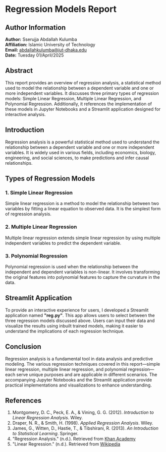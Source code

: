 # Regression Models Report

## Author Information
**Author:** Sserujja Abdallah Kulumba  
**Affiliation:** Islamic University of Technology  
**Email:** abdallahkulumba@iut-dhaka.edu  
**Date:**  Tuesday 01/April/2025

## Abstract
This report provides an overview of regression analysis, a statistical method used to model the relationship between a dependent variable and one or more independent variables. It discusses three primary types of regression models: Simple Linear Regression, Multiple Linear Regression, and Polynomial Regression. Additionally, it references the implementation of these models in Jupyter Notebooks and a Streamlit application designed for interactive analysis.

## Introduction
Regression analysis is a powerful statistical method used to understand the relationship between a dependent variable and one or more independent variables. It is widely used in various fields, including economics, biology, engineering, and social sciences, to make predictions and infer causal relationships.

## Types of Regression Models

### 1. Simple Linear Regression
Simple linear regression is a method to model the relationship between two variables by fitting a linear equation to observed data. It is the simplest form of regression analysis.

### 2. Multiple Linear Regression
Multiple linear regression extends simple linear regression by using multiple independent variables to predict the dependent variable.

### 3. Polynomial Regression
Polynomial regression is used when the relationship between the independent and dependent variables is non-linear. It involves transforming the original features into polynomial features to capture the curvature in the data.

## Streamlit Application
To provide an interactive experience for users, I developed a Streamlit application named **"reg.py"**. This app allows users to select between the three regression models discussed above. Users can input their data and visualize the results using inbuilt trained models, making it easier to understand the implications of each regression technique.

## Conclusion
Regression analysis is a fundamental tool in data analysis and predictive modeling. The various regression techniques covered in this report—simple linear regression, multiple linear regression, and polynomial regression—each serve unique purposes and are applicable in different scenarios. The accompanying Jupyter Notebooks and the Streamlit application provide practical implementations and visualizations to enhance understanding.

## References
1. Montgomery, D. C., Peck, E. A., & Vining, G. G. (2012). *Introduction to Linear Regression Analysis*. Wiley.
2. Draper, N. R., & Smith, H. (1998). *Applied Regression Analysis*. Wiley.
3. James, G., Witten, D., Hastie, T., & Tibshirani, R. (2013). *An Introduction to Statistical Learning*. Springer.
4. "Regression Analysis." (n.d.). Retrieved from [Khan Academy](https://www.khanacademy.org/math/statistics-probability/regression)
5. "Linear Regression." (n.d.). Retrieved from [Wikipedia](https://en.wikipedia.org/wiki/Linear_regression)
